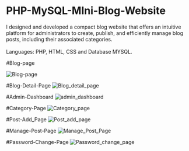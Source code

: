 # PHP-MySQL-MIni-Blog-Website


I designed and developed a compact blog website that offers an intuitive platform for administrators to create, publish, and efficiently manage blog posts, including their associated categories.<br><br>
Languages: PHP, HTML, CSS and Database MYSQL.


#Blog-page

![Blog-page](https://github.com/Ayush-Gupta5/PHP-MySQL-MIni-Blog-Website/assets/143918681/57835cc3-5512-478a-99dd-2708d04b7115)



#Blog-Detail-Page
![Blog_detail_page](https://github.com/Ayush-Gupta5/PHP-MySQL-MIni-Blog-Website/assets/143918681/caf6ffca-647f-4ae4-9bc5-06a63f3478d6)



#Admin-Dashboard
![admin_dashboard](https://github.com/Ayush-Gupta5/PHP-MySQL-MIni-Blog-Website/assets/143918681/0372a304-f106-4d8b-89a1-d21c2d909eb4)


#Category-Page
![Category_page](https://github.com/Ayush-Gupta5/PHP-MySQL-MIni-Blog-Website/assets/143918681/ebd7a4b2-43b3-4758-bbc8-c4802347f547)


#Post-Add_Page
![Post_add_page](https://github.com/Ayush-Gupta5/PHP-MySQL-MIni-Blog-Website/assets/143918681/b66ae932-3e7c-4d83-bec0-4f4974be0971)


#Manage-Post-Page
![Manage_Post_Page](https://github.com/Ayush-Gupta5/PHP-MySQL-MIni-Blog-Website/assets/143918681/2cc6d1f8-91d9-44f6-a98f-b08cabffbba3)


#Password-Change-Page
![Password_change_page](https://github.com/Ayush-Gupta5/PHP-MySQL-MIni-Blog-Website/assets/143918681/bd1f5f37-a3f4-42a8-a63a-0bcecc3d02a1)






